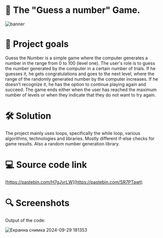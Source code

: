 # 🌟 The "Guess a number" Game.

![banner](https://github.com/user-attachments/assets/58490d6f-64b7-4e7e-82c7-338a2cda52e5)


# 🎯 Project goals 
Guess the Number is a simple game where the computer generates a number in the range from 0 to 100 (level one). The user's role is to guess the number generated by the computer in a certain number of trials. If he guesses it, he gets congratulations and goes to the next level, where the range of the randomly generated number by the computer increases. If he doesn't recognize it, he has the option to continue playing again and succeed.
The game ends either when the user has reached the maximum number of levels or when they indicate that they do not want to try again. 

# 🛠 Solution
The project mainly uses loops, specifically the while loop, various algorithms, technologies and libraries. Mostly different if-else checks for game results. Also a random number generation library.

# 💻 Source code link
[https://pastebin.com/H7gJvrLW](https://pastebin.com/SR7PTawt)

# 🔍 Screenshots
Output of the code:

![Екранна снимка 2024-09-29 181353](https://github.com/user-attachments/assets/48206a92-434d-4ced-aab0-2f6feb86c83e)


